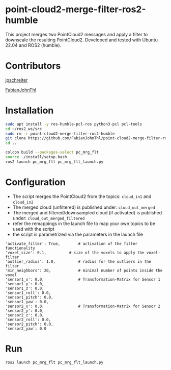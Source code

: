 # point-cloud2-merge-filter-ros2-humble
This project merges two PointCloud2 messages and apply a filter to downscale the resulting PointCloud2. Developed and tested with Ubuntu 22.04 and ROS2 (humble).

# Contributors

[jpschreiter](https://github.com/jpschreiter)

[FabianJohnThl](https://github.com/FabianJohnThl)

# Installation

```bash
sudo apt install -y ros-humble-pcl-ros python3-pcl pcl-tools
cd ~/ros2_ws/src
sudo rm -r point-cloud2-merge-filter-ros2-humble
git clone https://github.com/FabianJohnThl/point-cloud2-merge-filter-ros2-humble.git
cd ..

colcon build --packages-select pc_mrg_flt
source ./install/setup.bash
ros2 launch pc_mrg_flt pc_mrg_flt_launch.py
```

# Configuration

- The script merges the PointCloud2 from the topics: `cloud_in1` and `cloud_in2`
- The merged cloud (unfiltered) is published under: `cloud_out_merged`
- The merged and filtered/downsampled cloud (if activated) is published under: `cloud_out_merged_filtered`
- refer the remappings in the launch file to map your own topics to be used with the script
- the script is parametrized via the parameters in the launch file

```
'activate_filter': True,        # activation of the filter functionality
'voxel_size': 0.1,          # size of the voxels to apply the voxel-filter
'outlier_radius': 1.0,          # radius for the outliers in the filter
'min_neighbors': 20,            # minimal number of points inside the voxel                     
'sensor1_x': 0.0,               # Transformation-Matrix for Sensor 1
'sensor1_y': 0.0,
'sensor1_z': 0.0,
'sensor1_roll': 0.0,
'sensor1_pitch': 0.0,
'sensor1_yaw': 0.0,
'sensor2_x': 0.0,               # Transformation-Matrix for Sensor 2
'sensor2_y': 0.0,
'sensor2_z': 0.0,
'sensor2_roll': 0.0,
'sensor2_pitch': 0.0,
'sensor2_yaw': 0.0
```

# Run

```bash
ros2 launch pc_mrg_flt pc_mrg_flt_launch.py
```